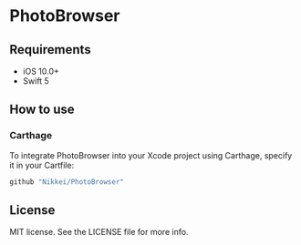 PhotoBrowser
===================================

## Requirements

- iOS 10.0+
- Swift 5

## How to use

### Carthage

To integrate PhotoBrowser into your Xcode project using Carthage, specify it in your Cartfile:

```ruby
github "Nikkei/PhotoBrowser"
```````

## License

MIT license. See the LICENSE file for more info.
